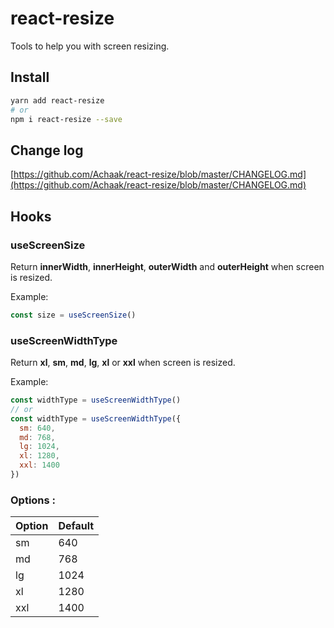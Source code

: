 # react-resize

Tools to help you with screen resizing.

## Install

```sh
yarn add react-resize
# or
npm i react-resize --save
```

## Change log
[https://github.com/Achaak/react-resize/blob/master/CHANGELOG.md](https://github.com/Achaak/react-resize/blob/master/CHANGELOG.md)

## Hooks
### useScreenSize
Return **innerWidth**, **innerHeight**, **outerWidth** and **outerHeight** when screen is resized.

Example:
``` js
const size = useScreenSize()
```

### useScreenWidthType
Return **xl**, **sm**, **md**, **lg**, **xl** or **xxl** when screen is resized.

Example:
``` js
const widthType = useScreenWidthType()
// or
const widthType = useScreenWidthType({
  sm: 640,
  md: 768,
  lg: 1024,
  xl: 1280,
  xxl: 1400
})
```
### Options :
| Option | Default |
|---------|---------|
| sm      | 640     |
| md      | 768     |
| lg      | 1024    |
| xl      | 1280    |
| xxl     | 1400    |